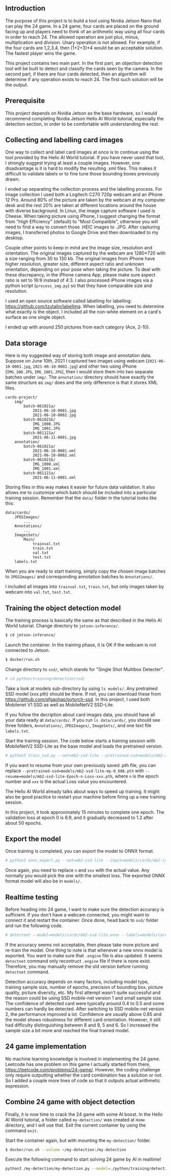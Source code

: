 ## Introduction
The purpose of this project is to build a tool using Nvidia Jetson Nano that can play the 24 game. In a 24 game, four cards are placed on the ground facing up and players need to think of an arithmetic way using all four cards in order to reach 24. The allowed operation are just plus, minus, multiplication and division. Unary operation is not allowed. For example, if the four cards are 1,2,3,4, then (1+2+3)*4 would be an acceptable solution. The fastest player wins the game. 

This project contains two main part. In the first part, an objection detection tool will be built to detect and classify the cards seen by the camera. In the second part, if there are four cards detected, then an algorithm will determine if any operation exists to reach 24. The first such solution will be the output.  

## Prerequisite
This project depends on Nvidia Jetson as the base hardware, so I would recommend completing Nvidia Jetson Hello AI World tutorial, especially the detection section, in order to be comfortable with understanding the rest.

## Collecting and labelling card images
One way to collect and label card images at once is to continue using the tool provided by the Hello AI World tutorial. If you have never used that tool, I strongly suggest trying at least a couple images. However, one disadvantage is it is hard to modify the resulting .xml files. This makes it difficult to validate labels or to fine tune those bounding boxes previously drawn. 

I ended up separating the collection process and the labelling process. For image collection I used both a Logitech C270 720p webcam and an iPhone 12 Pro. Around 80% of the picture are taken by the webcam at my computer desk and the rest 20% are taken at different locations around the house with diverse background. In Linux, the image capture software I used is Cheese. When taking picture using iPhone, I suggest changing the format from "High Efficiency" (default) to "Most Compatible", otherwise you will need to find a way to convert those .HEIC images to .JPG. After capturing images, I transferred photos to Google Drive and then downloaded to my desktop.

Couple other points to keep in mind are the image size, resolution and orientation. The original images captured by the webcam are 1280*720 with a size ranging from 30 to 130 kb. The original images from iPhone have higher resolution, greater size, different aspect ratio and unknown orientation, depending on your pose when taking the picture. To deal with these discrepancy, in the iPhone camera App, please make sure aspect ratio is set to 16:9 instead of 4:3. I also processed iPhone images via a python script (`process_img.py`) so that they have comparable size and resolution.

I used an open source software called labelImg for labelling: <https://github.com/tzutalin/labelImg>. When labelling, you need to determine what exactly is the object. I included all the non-white element on a card's surface as one single object.

I ended up with around 250 pictures from each category (Ace, 2-10). 

## Data storage
Here is my suggested way of storing both image and annotation data. Suppose on June 10th, 2021 I captured two images using webcam (`2021-06-10-0001.jpg`, `2021-06-10-0002.jpg`) and other two using iPhone (`IMG_100.JPG`, `IMG_1001.JPG`), then I would store them into two separate batches under `img/`. The `annotation/` directory should have exactly the same structure as `img/` does and the only difference is that it stores XML files. 
```
cards-project/
    img/
        batch-061021a/
            2021-06-10-0001.jpg
            2021-06-10-0002.jpg
        batch-061021b/
            IMG_1000.JPG
            IMG_1001.JPG
        batch-061121a/
            2021-06-11-0001.jpg
    annotation/
        batch-061021a/
            2021-06-10-0001.xml
            2021-06-10-0002.xml
        batch-061021b/
            IMG_1000.xml
            IMG_1001.xml
        batch-061121a/
            2021-06-11-0001.xml
```
Storing files in this way makes it easier for future data validation. It also allows me to customize which batch should be included into a particular training session. Remember that the `data/` folder in the tutorial looks like this:
```
data/cards/
    JPEGImages/
        ...
    Annotations/
        ...
    ImagesSets/
        Main/
            trainval.txt
            train.txt
            val.txt
            test.txt
    labels.txt
```
When you are ready to start training, simply copy the chosen image batches to `JPEGImages/` and corresponding annotation batches to `Annotations/`.

I included all images into `trainval.txt`, `train.txt`, but only images taken by webcam into `val.txt`, `test.txt`.

## Training the object detection model
The training process is basically the same as that described in the Hello AI World tutorial. 
Change directory to `jetson-inference/`.
```sh
$ cd jetson-inference/
```
Launch the container. In the training phase, it is OK if the webcam is not connected to Jetson.
```sh
$ docker/run.sh
```
Change directory to `ssd/`, which stands for "Single Shot Multibox Detecter".
```sh
# cd python/training/detection/ssd/
```
Take a look at models sub-directory by using `ls models/`. Any pretrained SSD model (xxx.pth) should be there. If not, you can download these from <https://github.com/qfgaohao/pytorch-ssd>. In this project, I used both Mobilenet V1 SSD as well as MobileNetV2 SSD-Lite.

If you follow the decription about card images data, you should have all your data ready at `data/cards/`. If you run `ls data/cards/`, you should see three folders, `Annotations/`, `JPEGImages/`, `ImageSets/`, and one text file `labels.txt`. 

Start the training session. The code below starts a training session with MobileNetV2 SSD-Lite as the base model and loads the pretrained version.
```sh
# python3 train_ssd.py --net=mb2-ssd-lite --pretrained-ssd=models/mb2-ssd-lite-mp-0_686.pth --dataset-type=voc --data=data/cards --model-dir=models/cards --batch-size=2 --workers=1 --epochs=30
```
If you want to resume from your own previously saved .pth file, you can replace `--pretrained-ssd=models/mb2-ssd-lite-mp-0_686.pth` with `--resume=models/mb2-ssd-lite-Epoch-n-Loss-xxx.pth`, where `n` is the epoch number and `xxx` is the actual Loss value you encountered. 

The Hello AI World already talks about ways to speed up training. It might also be good practice to restart your machine before firing up a new training session.

In this project, it took approximately 15 minutes to complete one epoch. The validation loss at epoch 0 is 6.9, and it gradually decreased to 1.2 after about 50 epochs.

## Export the model 
Once training is completed, you can export the model to ONNX format.
```sh
# python3 onnx_export.py --net=mb2-ssd-lite --input=models/cards/mb2-ssd-lite-Epoch-n-Loss-xxx.pth --model-dir=models/cards
```
Once again, you need to replace `n` and `xxx` with the actual value. Any normally you would pick the one with the smallest loss. The exported ONNX format model will also be in `models/`.

## Realtime testing
Before heading into 24 game, I want to make sure the detection accuracy is sufficient. If you don't have a webcam connected, you might want to connect it and restart the container. Once done, head back to `ssd/` folder and run the following code.
```sh
# detectnet --model=models/cards/mb2-ssd-lite.onnx --labels=models/cards/labels.txt --input-blob=input_0 --output-cvg=scores --output-bbox=boxes --threshold=0.5 /dev/video0
```
If the accuracy seems not acceptable, then please take more picture and re-train the model. One thing to note is that whenever a new onnx model is exported. You want to make sure that `.engine` file is also updated. It seems `detectnet` command only recontruct `.engine` file if there is none exist. Therefore, you may manually remove the old version before running `detectnet` command.

Detection accuracy depends on many factors, including model type, training sample size, number of epochs, precision of bounding box, picture quality, picture diversity, etc. My first attempt wasn't quite successful and the reason could be using SSD mobile-net version 1 and small sample size. The confidence of detected card were typically around 0.4 to 0.5 and some numbers can hardly be detected. After switching to SSD mobile-net version 2, the performance improved a lot. Confidence are usually above 0.85 and the model shows robustness for different card orientation. However, it still had difficulty distinguishing between 8 and 9, 5 and 6. So I increased the sample size a bit more and reached the final trained model.  

## 24 game implementation
No machine learning knowledge is involved in implementing the 24 game. Leetcode has one problem on this game I actually started from there, <https://leetcode.com/problems/24-game/>. However, the coding challenge only require outputting whether the card combination has a solution or not. So I added a couple more lines of code so that it outputs actual arithmetic expression.

## Combine 24 game with object detection
Finally, it is now time to crack the 24 game with some AI boost. In the Hello AI World tutorial, a folder called `my-detection/` was created at `Home` directory, and I will use that. Exit the current container by using the command `exit`.

Start the container again, but with mounting the `my-detection/` folder.
```sh
$ docker/run.sh --volume ~/my-detection:/my-detection
```
Execute the following command to start solving 24 game by AI in realtime!
```sh
python3 /my-detection/my-detection.py --model=./python/training/detection/ssd/models/cards/mb2-ssd-lite.onnx --labels=./python/training/detection/ssd/models/cards/labels.txt --input-blob=input_0 --output-cvg=scores --output-bbox=boxes --threshold=0.5
```


